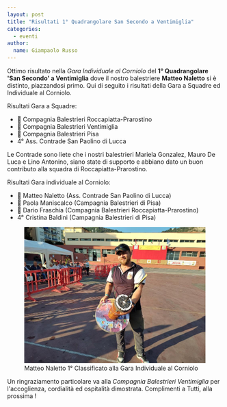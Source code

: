 ```yaml
---
layout: post
title: "Risultati 1° Quadrangolare San Secondo a Ventimiglia"
categories: 
  - eventi
author:
  name: Giampaolo Russo
---
```


Ottimo risultato nella *Gara Individuale al Corniolo* del **1° Quadrangolare 'San Secondo' a Ventimiglia** dove il nostro balestriere **Matteo Naletto** si è distinto, piazzandosi primo.
Qui di seguito i risultati della Gara a Squadre ed Individuale al Corniolo.

<!-- more -->

Risultati Gara a Squadre:

* 🥇 Compagnia Balestrieri Roccapiatta-Prarostino
* 🥈 Compagnia Balestrieri Ventimiglia
* 🥉 Compagnia Balestrieri Pisa
* 4° Ass. Contrade San Paolino di Lucca

Le Contrade sono liete che i nostri balestrieri Mariela Gonzalez, Mauro De Luca e Lino Antonino, siano state di supporto e abbiano dato un buon contributo alla squadra di Roccapiatta-Prarostino.

Risultati Gara individuale al Corniolo:

* 🥇 Matteo Naletto (Ass. Contrade San Paolino di Lucca)
* 🥈 Paola Maniscalco (Campagnia Balestrieri di Pisa)
* 🥉 Dario Fraschia (Compagnia Balestrieri Roccapiatta-Prarostino)
* 4° Cristina Baldini (Campagnia Balestrieri di Pisa)

<figure class="align-center">
    <img src="/assets/images/2023/231001-primo-corniolo-naletto.jpg" alt="Matteo Naletto 1° Classificato alla Gara Individuale al Corniolo">
  <figcaption>Matteo Naletto 1° Classificato alla Gara Individuale al Corniolo</figcaption>
</figure>

Un ringraziamento particolare va alla *Compagnia Balestrieri Ventimiglia* per l'accoglienza, cordialità ed ospitalità dimostrata.
Complimenti a Tutti, alla prossima !
